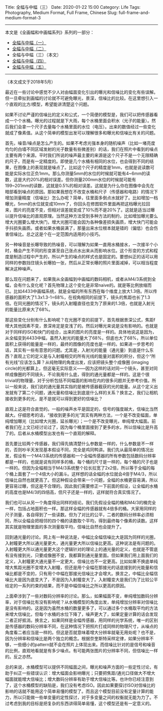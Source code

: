 Title: 全幅与中幅（三）
Date: 2020-01-22 15:00
Category: Life
Tags: Photography, Medium Format, Full Frame, Chinese
Slug: full-frame-and-medium-format-3


---

本文是《全画幅和中画幅系列》系列的一部分：

* [全幅与中幅（一）](/full-frame-and-medium-format-1.html)
* [全幅与中幅（二）](/full-frame-and-medium-format-2.html)
* 全幅与中幅（三）（本文）
* [全幅与中幅（四）](/full-frame-and-medium-format-4.html)
* [全幅与中幅（五）](/full-frame-and-medium-format-5.html)

---

（本文成文于2018年5月）

最近在一些讨论中感觉不少人对由幅面变化引出的曝光和信噪比的变化有些误解。但一旦牵扯到画幅的讨论就不可避免曝光，景深，信噪比的比较。在这里想引入一个直观的比方/模型，希望能讲清楚这个问题。

如果不讨论严谨的信噪比的定义和公式，一个简便的模型是，我们可以把传感器看成一个个水桶。曝光的过程就是下大雨，每个水桶里面会积水（光子的能量）。然后我们会拿一个尺子去量每个水桶里面的水位（电压）。出来的数值经过一些变化就成了像素值。从这个简单的模型出发可以理解很多和曝光和信噪比有关的问题。

首先，噪音/噪点是怎么产生的。如果不考虑光强本身的随机噪声（比如一堵亮度均匀的白墙不同区域发射的光子数量有些微差别）的话，我们在照片中看到的噪点主要有两个来源。平时我们所说的噪声最主要的来源是这个尺子不是一个无限精确的尺子，而是有一定精度的。即使是几个水桶有相同的水位，也会得到不同的结果，在图像上的表现就是噪点了。比如这个尺子的精度是1mm，也就是说读数可能是实际水位正负1mm。那么你测量5mm的水位的时候就可能有4~6mm的读数，这是大约20%的相对误差。但你测量200mm水位的时候就可能有199~201mm的读数，这就是0.5%的相对误差。这就是为什么你在图像中会先在暗部看到噪点的原因。那如果我想在不改变水桶和尺子（传感器和电路）的情况下增加测量精度（信噪比）怎么办呢？简单，往里面多倒点水就好了。比如增加一档曝光，5mm的水位就变成10mm了，你回头在修图软件里面再把这档曝光拉回来，图片的亮度不变，但相对误差就变成了10%而不是20%了。这就是适当过曝以提升信噪比的直观原理。当然这种方法受到多种方法的制约，比如增加曝光要么增大光圈要么增大快门，增大光圈可能会因为各种像差损失画质，增大快门可能会手抖损失画质。或者如果水桶装满了，那量出来水位根本就是错的（偏低）也会伤害信噪比。总之这是个在一定范围内适用的小技巧。

另一种噪音是长曝导致的热噪音，可以理解为如果一直用水桶接水，一次接半个小时，桶会产生不同的形变甚至自己涨点水出来从而影响水位。这个形变的方式和程度是制造过程中产生的，所以产生的噪点的样式也是固定的。要想纠正的话可以用同样的参数挡住镜头长曝拍一张，然后从正常长曝的照片里面减掉，可以相当程度解决这种噪声。

那么现在问题来了，如果我从全画幅到中画幅的数码相机，或者从M4/3系统到全幅，会有什么变化呢？首先物理上这个变化是非常naive的。就是等比例放缩而已。比如4433中画幅系统，就是全幅的所有东西在每个维度上放大1.3倍。所以传感器的面积大了1.3x1.3-1=68%，在视角相同的前提下，镜头的焦距也长了1.3倍。在同光圈的情况下，镜头的入射瞳直径也变为了原来的1.3倍，也就是入射光的能量比原来大了68%。

那这些变化分别有什么影响呢？在光圈不变的前提下，首先根据景深公式，焦距f增大其他因素不变，景深肯定是变浅了的。然后对曝光来说是没有影响的。也就是对于同样的ISO和快门的组合，出来的图片的亮度是一样的。具体地说这是因为，从全幅变到4433中幅，虽然入射光的能量大了68%，但底也大了68%，所以单位面积上获得的能量是一样的，最终的图像的亮度也是一样的。如果进一步思考的话，其实有一些有意思的问题。尤其是，入射光的能量（通光量）到底是什么东西？直观上它的定义是与入射瞳相交的所有光线的能量对面积的积分，但这个“所有光线”应该怎么算？从纯物理的角度出发，应该把镜头整个成像圈 (imaging circle)的光都算上，但这毫无实际意义——因为这样的话对同一个镜头，甚至对同样成像圈的不同镜头，不论我用什么底，得到的通光量都是一样的。这是个很trivial的物理量，对于分析包括不同幅面的影响在内的很多问题并无参考价值。所以一般来说，我们说的通光量其实指的是被传感器截获的光的能量。从这个定义出发就有了第二个问题，通光量和信噪比到底是什么样的关系？换言之，我们让相机接收到更多的光，是不是就可以得到更好的信噪比？

直观上这是符合直觉的。一般的噪声水平是固定的，信号的强度越大，信噪比当然越大。仔细思考的话，“接收到更多的光”其实有两种方法，一个是不改变幅面，单纯增加曝光（比如增大光圈，延长曝光）；一个是不改变曝光，单纯增大幅面。前者我们在上文已经讨论过了，因为每个桶里面接到了更多的水，所以信噪比是升高了的。后者从水桶模型出发也有一个直观的解释。

首先要比较两个传感器，我们得先搞清楚什么参数是一样的，什么参数是不一样的，否则吵半天发现基本假设不同，完全是鸡同鸭讲。我们先从最简单的情况出发，假设有一个M4/3系统的传感器和一个全幅传感器的所有参数包括数码分辨率都是一样的，也就是说有同样多的桶，每个桶的尺寸是一样的，每个桶的尺子也是一样的。但因为全幅相当于M4/3系统整个拉长拉宽了2x2倍，所以等于全幅的每个桶上面套了一个4倍大小的漏斗。这样想的话全幅的水位就会4倍于M4/3，所以信噪比自然也就更高了。但这种假设会带来一个问题，全幅的水桶更容易满，所以更容易过曝，但这是不合理的。因此我们需要修正一下前面的假设，让全幅的水桶的高度也是M4/3的四倍高，但尺子还是一样的，这样就符合真实情况了。

我们也可以从另一个角度得出同样的结论。我们先假设全幅的桶和M4/3的桶完全一样，包括占地面积也一样。那这样全幅的传感器就有4倍多的桶。大家用同样的尺子测量，各自得到了一些读数。但为了对比的公平，二者的数码分辨率必须相同，所以全幅会把相邻的四个桶的读数取个平均，得到最终每个像素的读数。这样其实就是物理里面的多次测量取平均，信噪比自然也会提升了。

回到通光量的讨论。网上有一种说法是，中幅比全幅信噪比大是因为同样的光圈，入射瞳更大所以通光量更大，通光量更大所以信噪比更高。这种说法是有问题的。入射瞳更大所以通光量更大这个逻辑针对的理论上的通光量的定义，也就是不管底有没有接到光，只要成像圈不变，我都算到通光量里面。但如果我们用上面我们的定义，入射瞳更大通光量不一定更大，信噪比也不一定更高。比如如果不换底单纯增大焦距光圈不变增大入射瞳，但还是用个全幅在那接光的话底接到的光能量和信噪比都是不变的，只有用个中幅在那接光信噪比才会增大。换言之，中幅比全幅信噪比大是因为底变大了，不是因为入射瞳变大了。入射瞳变大是我们为了比较公平给定的一系列约束的结果，而不是中幅信噪比之所以更高的原因。

上面牵涉到了一些对数码分辨率的讨论。那么，如果幅面不变，单纯增加数码分辨率，对于信噪比有没有影响呢？从水桶模型的角度出发，单纯增加分辨率对信噪比是没有影响的。这是因为虽然水桶的数量更多了，可以通过多个水桶取平均的方法来增大信噪比，但每个水桶的水位下降了，噪声更大了，如果定量计算的话会发现二者正好抵消。换言之，如果同样是全幅传感器，用同样的光学系统，唯一的区别是传感器的数码分辨率不同，在这种情况下把照片打成同样的物理尺寸，从噪点的角度看二者应当是一样的。但这是否就意味着增大分辨率就毫无用处呢？也不是，因为分辨率和信噪比是两个独立的概念。根据奈奎斯特采样定律，如果分辨率不够，一些细小的pattern就不会在照片上体现出来。而信噪比针对的是信号和噪音的比例，直观地看就是有多少噪点。有可能两张图片的分辨率不同，但信噪比一样的。反之亦然。

总的来说，水桶模型可以提供不同幅面之间，曝光和噪声方面的一些定性讨论，有助于纠正一些错误认识：增大幅面会影响曝光；只要把焦距/通光口径做大不增大幅面就能增大信噪比；增大数码分辨率有助于增大信噪比等。也许你已经注意到了，这个水桶模型的缺陷是，我们没有考虑ISO。因此如果要探讨ISO对信噪比的影响的话就不能用这个简单易懂的模型了。而且这个模型目前没有定量计算的能力，所以只能做一些单变量的定性探讨，对于多变量之间的权衡就无能为力了。不过考虑到我的目标是把复杂的东西讲得简单易懂，这个模型还是有一定意义的。